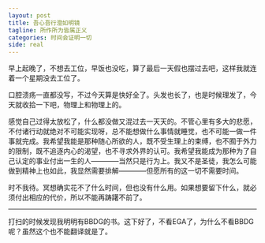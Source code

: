 ```yaml
---
layout: post
title: 吾心吾行澄如明镜
tagline: 所作所为皆属正义
categories: 时间会证明一切
side: real
---
```


早上起晚了，不想去工位，早饭也没吃，算了最后一天假也摆过去吧，这样我就连着一个星期没去工位了。

口腔溃疡一直都没写，不过今天算是快好全了。头发也长了，也是时候理发了，今天就收拾一下吧，物理上和物理上的。

感觉自己过得太放松了，什么都没做又混过去一天天的。不管心里有多大的悲愿，不付诸行动就绝对不可能实现呀，总不能想做什么事情就睡觉，也不可能一做一件事就完成。我希望我能是那种随心所欲的人，既不受生理上的束缚，也不囿于外力的限制，既不追逐内心的渴望，也不寻求外界的认可。我希望我能成为那种为了自己认定的事业付出一生的人————当然只是行为上。我又不是圣徒，我怎么可能做到精神上也如此，我显然需要排解————但愿所有的这一切不需要时间。

时不我待。冥想确实花不了什么时间，但也没有什么用。如果想要留下什么，就必须付出相应的代价，所以不能再踌躇不前了。

***

打扫的时候发现我明明有BBDG的书。这下好了，不看EGA了，为什么不看BBDG呢？虽然这个也不能翻译就是了。

